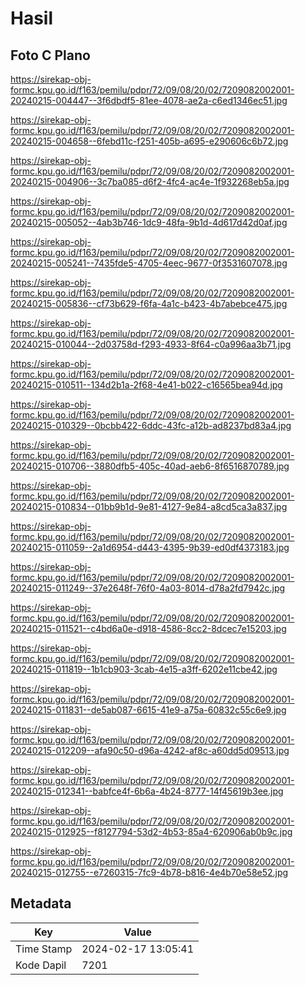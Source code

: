 # Hasil

## Foto C Plano

https://sirekap-obj-formc.kpu.go.id/f163/pemilu/pdpr/72/09/08/20/02/7209082002001-20240215-004447--3f6dbdf5-81ee-4078-ae2a-c6ed1346ec51.jpg

https://sirekap-obj-formc.kpu.go.id/f163/pemilu/pdpr/72/09/08/20/02/7209082002001-20240215-004658--6febd11c-f251-405b-a695-e290606c6b72.jpg

https://sirekap-obj-formc.kpu.go.id/f163/pemilu/pdpr/72/09/08/20/02/7209082002001-20240215-004906--3c7ba085-d6f2-4fc4-ac4e-1f932268eb5a.jpg

https://sirekap-obj-formc.kpu.go.id/f163/pemilu/pdpr/72/09/08/20/02/7209082002001-20240215-005052--4ab3b746-1dc9-48fa-9b1d-4d617d42d0af.jpg

https://sirekap-obj-formc.kpu.go.id/f163/pemilu/pdpr/72/09/08/20/02/7209082002001-20240215-005241--7435fde5-4705-4eec-9677-0f3531607078.jpg

https://sirekap-obj-formc.kpu.go.id/f163/pemilu/pdpr/72/09/08/20/02/7209082002001-20240215-005836--cf73b629-f6fa-4a1c-b423-4b7abebce475.jpg

https://sirekap-obj-formc.kpu.go.id/f163/pemilu/pdpr/72/09/08/20/02/7209082002001-20240215-010044--2d03758d-f293-4933-8f64-c0a996aa3b71.jpg

https://sirekap-obj-formc.kpu.go.id/f163/pemilu/pdpr/72/09/08/20/02/7209082002001-20240215-010511--134d2b1a-2f68-4e41-b022-c16565bea94d.jpg

https://sirekap-obj-formc.kpu.go.id/f163/pemilu/pdpr/72/09/08/20/02/7209082002001-20240215-010329--0bcbb422-6ddc-43fc-a12b-ad8237bd83a4.jpg

https://sirekap-obj-formc.kpu.go.id/f163/pemilu/pdpr/72/09/08/20/02/7209082002001-20240215-010706--3880dfb5-405c-40ad-aeb6-8f6516870789.jpg

https://sirekap-obj-formc.kpu.go.id/f163/pemilu/pdpr/72/09/08/20/02/7209082002001-20240215-010834--01bb9b1d-9e81-4127-9e84-a8cd5ca3a837.jpg

https://sirekap-obj-formc.kpu.go.id/f163/pemilu/pdpr/72/09/08/20/02/7209082002001-20240215-011059--2a1d6954-d443-4395-9b39-ed0df4373183.jpg

https://sirekap-obj-formc.kpu.go.id/f163/pemilu/pdpr/72/09/08/20/02/7209082002001-20240215-011249--37e2648f-76f0-4a03-8014-d78a2fd7942c.jpg

https://sirekap-obj-formc.kpu.go.id/f163/pemilu/pdpr/72/09/08/20/02/7209082002001-20240215-011521--c4bd6a0e-d918-4586-8cc2-8dcec7e15203.jpg

https://sirekap-obj-formc.kpu.go.id/f163/pemilu/pdpr/72/09/08/20/02/7209082002001-20240215-011819--1b1cb903-3cab-4e15-a3ff-6202e11cbe42.jpg

https://sirekap-obj-formc.kpu.go.id/f163/pemilu/pdpr/72/09/08/20/02/7209082002001-20240215-011831--de5ab087-6615-41e9-a75a-60832c55c6e9.jpg

https://sirekap-obj-formc.kpu.go.id/f163/pemilu/pdpr/72/09/08/20/02/7209082002001-20240215-012209--afa90c50-d96a-4242-af8c-a60dd5d09513.jpg

https://sirekap-obj-formc.kpu.go.id/f163/pemilu/pdpr/72/09/08/20/02/7209082002001-20240215-012341--babfce4f-6b6a-4b24-8777-14f45619b3ee.jpg

https://sirekap-obj-formc.kpu.go.id/f163/pemilu/pdpr/72/09/08/20/02/7209082002001-20240215-012925--f8127794-53d2-4b53-85a4-620906ab0b9c.jpg

https://sirekap-obj-formc.kpu.go.id/f163/pemilu/pdpr/72/09/08/20/02/7209082002001-20240215-012755--e7260315-7fc9-4b78-b816-4e4b70e58e52.jpg


## Metadata

| Key        | Value               |
| ---------- | ------------------- |
| Time Stamp | 2024-02-17 13:05:41 |
| Kode Dapil | 7201                |



